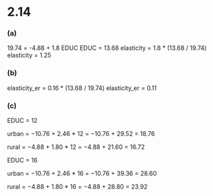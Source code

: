 # 2.14

### **(a)**

19.74 = -4.88 + 1.8 EDUC
EDUC = 13.68
elasticity = 1.8 * (13.68 / 19.74)
elasticity = 1.25

### **(b)**

elasticity_er = 0.16 * (13.68 / 19.74)
elasticity_er = 0.11

### **(c)**

EDUC = 12

urban = −10.76 + 2.46 * 12 = −10.76 + 29.52 = 18.76

rural = −4.88 + 1.80 * 12 = −4.88 + 21.60 = 16.72


EDUC = 16

urban = −10.76 + 2.46 * 16 = −10.76 + 39.36 = 28.60

rural = −4.88 + 1.80 * 16 = −4.88 + 28.80 = 23.92









